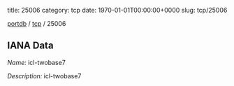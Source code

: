 title: 25006
category: tcp
date: 1970-01-01T00:00:00+0000
slug: tcp/25006

[portdb](/) / [tcp](/category/tcp.html) / 25006


## IANA Data

_Name:_ icl-twobase7

_Description:_ icl-twobase7

